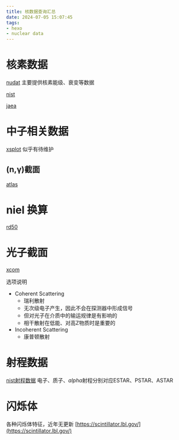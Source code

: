 ```yaml
---
title: 核数据查询汇总
date: 2024-07-05 15:07:45
tags: 
- hexo
- nuclear data
---
```


# 核素数据

[nudat](https://www.nndc.bnl.gov/nudat3/) 主要提供核素能级、衰变等数据

[nist](https://www.nist.gov/pml/productsservices/physical-reference-data)

[jaea](https://wwwndc.jaea.go.jp/index.html)

# 中子相关数据

[xsplot](https://xsplot.com/) 似乎有待维护

## (n,γ)截面

[atlas](https://www.iaea.org/resources/databases/atlas-of-neutron-capture-cross-sections)

# niel 换算

[rd50](http://rd50.web.cern.ch/)

# 光子截面

[xcom](https://physics.nist.gov/PhysRefData/Xcom/html/xcom1.html)

选项说明
- Coherent Scattering
    - 瑞利散射
    - 无次级电子产生，因此不会在探测器中形成信号
    - 但对光子在介质中的输运规律是有影响的
    - 相干散射在低能、对高Z物质时是重要的
- Incoherent Scattering
    - 康普顿散射

# 射程数据

[nist射程数据](https://www.nist.gov/pml/stopping-power-range-tables-electrons-protons-and-helium-ions)
电子、质子、$alpha$射程分别对应ESTAR、PSTAR、ASTAR

# 闪烁体

各种闪烁体特征，近年无更新
[https://scintillator.lbl.gov/](https://scintillator.lbl.gov/)